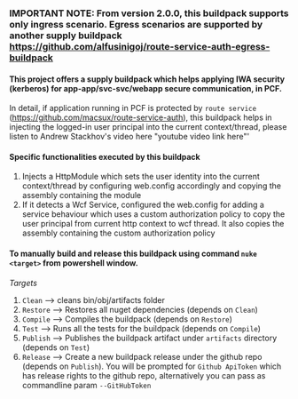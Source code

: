 ### IMPORTANT NOTE: From version 2.0.0, this buildpack supports only ingress scenario. Egress scenarios are supported by another supply buildpack https://github.com/alfusinigoj/route-service-auth-egress-buildpack

#### This project offers a supply buildpack which helps applying IWA security (kerberos) for app-app/svc-svc/webapp secure communication, in PCF. 

In detail, if application running in PCF is protected by `route service` (https://github.com/macsux/route-service-auth), this buildpack helps in injecting the logged-in user principal into the current context/thread, please listen to Andrew Stackhov's video here "youtube video link here"'

#### Specific functionalities executed by this buildpack

  1. Injects a HttpModule which sets the user identity into the current context/thread by configuring web.config accordingly and copying the assembly containing the module
  2. If it detects a Wcf Service, configured the web.config for adding a service behaviour which uses a custom authorization policy to copy the user principal from current http context to wcf thread. It also copies the assembly containing the custom authorization policy

#### To manually build and release this buildpack using command `nuke <target>` from powershell window.
*Targets*
  1. `Clean`    --> cleans bin/obj/artifacts folder
  2. `Restore`  --> Restores all nuget dependencies (depends on `Clean`)
  3. `Compile`  --> Compiles the buildpack (depends on `Restore`)
  4. `Test`     --> Runs all the tests for the buildpack (depends on `Compile`)
  5. `Publish`  --> Publishes the buildpack artifact under `artifacts` directory (depends on `Test`)
  6. `Release`  --> Create a new buildpack release under the github repo (depends on `Publish`). You will be prompted for `Github ApiToken` which has release rights to the github repo, alternatively you can pass as commandline param `--GitHubToken`
